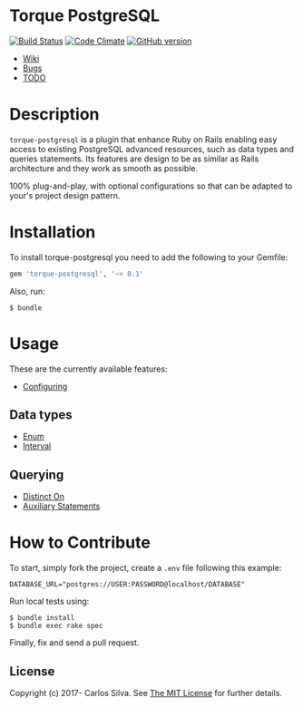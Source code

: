 # Torque PostgreSQL

[![Build Status](https://travis-ci.org/crashtech/torque-postgresql.svg?branch=master)](https://travis-ci.org/crashtech/torque-postgresql)
[![Code Climate](https://codeclimate.com/github/crashtech/torque-postgresql/badges/gpa.svg)](https://codeclimate.com/github/crashtech/torque-postgresql)
[![GitHub version](https://badge.fury.io/gh/crashtech%2Ftorque-postgresql.svg)](https://badge.fury.io/gh/crashtech%2Ftorque-postgresql)
<!--([![Test Coverage](https://codeclimate.com/github/crashtech/torque-postgresql/badges/coverage.svg)](https://codeclimate.com/github/crashtech/torque-postgresql/coverage))-->
<!--([![Dependency Status](https://gemnasium.com/badges/github.com/crashtech/torque-postgresql.svg)](https://gemnasium.com/github.com/crashtech/torque-postgresql))-->

* [Wiki](https://github.com/crashtech/torque-postgresql/wiki)
* [Bugs](https://github.com/crashtech/torque-postgresql/issues)
* [TODO](https://github.com/crashtech/torque-postgresql/blob/master/TODO.md)

# Description
`torque-postgresql` is a plugin that enhance Ruby on Rails enabling easy access to existing PostgreSQL advanced resources, such as data types and queries statements. Its features are design to be as similar as Rails architecture and they work as smooth as possible.

100% plug-and-play, with optional configurations so that can be adapted to your's project design pattern.

# Installation

To install torque-postgresql you need to add the following to your Gemfile:
```ruby
gem 'torque-postgresql', '~> 0.1'
```

Also, run:

```
$ bundle
```

# Usage
These are the currently available features:

* [Configuring](https://github.com/crashtech/torque-postgresql/wiki/Configuring)

## Data types

* [Enum](https://github.com/crashtech/torque-postgresql/wiki/Enum)
* [Interval](https://github.com/crashtech/torque-postgresql/wiki/Interval)

## Querying

* [Distinct On](https://github.com/crashtech/torque-postgresql/wiki/Distinct-On)
* [Auxiliary Statements](https://github.com/crashtech/torque-postgresql/wiki/Auxiliary-Statements)

# How to Contribute

To start, simply fork the project, create a `.env` file following this example:

```
DATABASE_URL="postgres://USER:PASSWORD@localhost/DATABASE"
```

Run local tests using:
```
$ bundle install
$ bundle exec rake spec
```
Finally, fix and send a pull request.

## License

Copyright (c) 2017- Carlos Silva. See [The MIT License](MIT-LICENSE) for further details.
